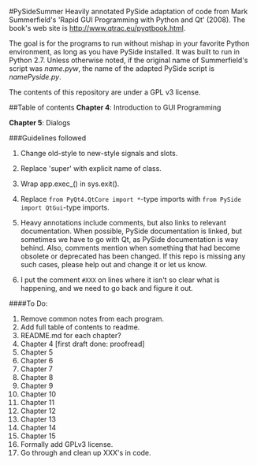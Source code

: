 #PySideSummer
Heavily annotated PySide adaptation of code from   Mark Summerfield's 'Rapid GUI Programming with Python and Qt' (2008). The book's web site is http://www.qtrac.eu/pyqtbook.html.

The goal is for the programs to run without mishap in your favorite Python environment, as long as you have PySide installed. It was built to run in Python 2.7. Unless otherwise noted, if the original name of Summerfield's script was _name.pyw_, the name of the adapted PySide script is _namePyside.py_.  
  
The contents of this repository are under a GPL v3 license.


##Table of contents
**Chapter 4**: Introduction to GUI Programming

**Chapter 5**: Dialogs


###Guidelines followed
1. Change old-style to new-style signals and slots.

2. Replace 'super' with explicit name of class.

3. Wrap app.exec_() in sys.exit(). 

4. Replace `from PyQt4.QtCore import *`-type imports with `from PySide import QtGui`-type imports.

5. Heavy annotations include comments, but also links to relevant documentation. When possible, PySide documentation is linked, but sometimes we have to go with Qt, as PySide documentation is way behind. Also, comments mention when something that had become obsolete or deprecated has been changed. If this repo is missing any such cases, please help out and change it or let us know.

6. I put the comment `#XXX` on lines where it isn't so clear what is happening, and we need to go back and figure it out.


####To Do:
1. Remove common notes from each program.
2. Add full table of contents to readme.
3. README.md for each chapter?
4. Chapter 4 [first draft done: proofread]
5. Chapter 5 
6. Chapter 6
7. Chapter 7
8. Chapter 8
9. Chapter 9
10. Chapter 10
11. Chapter 11
12. Chapter 12
13. Chapter 13
14. Chapter 14
15. Chapter 15
16. Formally add GPLv3 license.
17. Go through and clean up XXX's in code.
